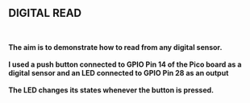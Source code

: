 <h2>DIGITAL READ<h2/>
<h4>
<br>The aim is to demonstrate how to read from any digital sensor.<br/>
<br>I used a push button connected to GPIO Pin 14 of the Pico board as a digital sensor and an LED connected to GPIO Pin 28 as an output<br/>
<br>The LED changes its states whenever the button is pressed. <br/>
<h4/>
